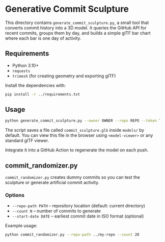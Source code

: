 # Generative Commit Sculpture

This directory contains `generate_commit_sculpture.py`, a small tool that
converts commit history into a 3D model. It queries the GitHub API for recent
commits, groups them by day, and builds a simple glTF bar chart where each bar
is one day of activity.

## Requirements
- Python 3.10+
- `requests`
- `trimesh` (for creating geometry and exporting glTF)

Install the dependencies with:

```bash
pip install -r ../requirements.txt
```

## Usage

```bash
python generate_commit_sculpture.py --owner OWNER --repo REPO --token TOKEN
```

The script saves a file called `commit_sculpture.glb` inside `models/` by
default. You can view this file in the browser using `<model-viewer>` or any
standard glTF viewer.

Integrate it into a GitHub Action to regenerate the model on each push.

## commit_randomizer.py

`commit_randomizer.py` creates dummy commits so you can test the sculpture or
generate artificial commit activity.

### Options

- `--repo-path PATH` – repository location (default: current directory)
- `--count N` – number of commits to generate
- `--start-date DATE` – earliest commit date in ISO format (optional)

Example usage:

```bash
python commit_randomizer.py --repo-path ../my-repo --count 20
```
